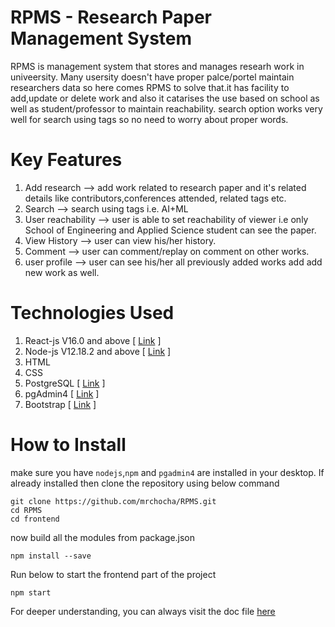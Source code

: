 # RPMS - Research Paper Management System
RPMS is management system that stores and manages researh work in univeersity. Many usersity doesn't have proper palce/portel maintain researchers data so here comes RPMS to solve that.it has facility to add,update or delete work and also it catarises the use based on school as well as student/professor to maintain reachability. search option works very well for search using tags so no need to worry about proper words. 

# Key Features
1. Add research ⟶ add work related to research paper and it's related details like contributors,conferences attended, related tags etc.
2. Search ⟶ search using tags i.e. AI+ML
3. User reachability ⟶ user is able to set reachability of viewer i.e only School of Engineering and Applied Science student can see the paper.
4. View History ⟶ user can view his/her history.
5. Comment ⟶ user can comment/replay on comment on other works.
6. user profile ⟶ user can see his/her all previously added works add add new work as well.

# Technologies Used
1. React-js V16.0 and above [ [Link](https://reactjs.org/) ]
2. Node-js V12.18.2 and above [ [Link](https://nodejs.org/en/download/) ]
3. HTML
4. CSS
5. PostgreSQL [ [Link](https://www.postgresql.org/download/) ]
6. pgAdmin4 [ [Link](https://www.pgadmin.org/download/) ]
7. Bootstrap [ [Link](https://getbootstrap.com/) ]

# How to Install
make sure you have `nodejs`,`npm` and `pgadmin4` are installed in your desktop. If already installed then
clone the repository using below command
```
git clone https://github.com/mrchocha/RPMS.git
cd RPMS
cd frontend
```
now build all the modules from package.json
```
npm install --save
```
Run below to start the frontend part of the project
```
npm start
``` 

For deeper understanding, you can always visit the doc file [here](https://drive.google.com/file/d/1xeetWfyRp_umNjHwcabbuGNW_B5PXvQc/view?usp=sharing)

